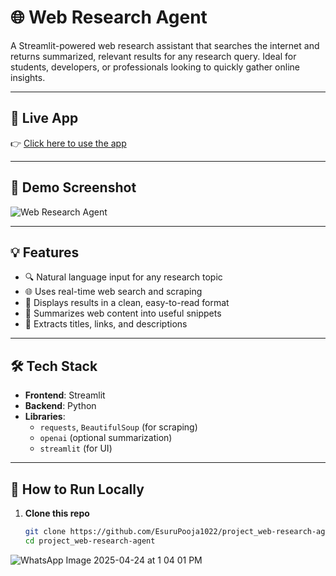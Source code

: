 # 🌐 Web Research Agent

A Streamlit-powered web research assistant that searches the internet and returns summarized, relevant results for any research query. Ideal for students, developers, or professionals looking to quickly gather online insights.

---

## 🚀 Live App

👉 [Click here to use the app](https://projectweb-research-agent-e52pfha6fqsoxezre3rrku.streamlit.app)

---

## 📸 Demo Screenshot

![Web Research Agent](https://github.com/EsuruPooja1022/project_web-research-agent/assets/YOUR_SCREENSHOT)

---

## 💡 Features

- 🔍 Natural language input for any research topic
- 🌐 Uses real-time web search and scraping
- 📄 Displays results in a clean, easy-to-read format
- 💬 Summarizes web content into useful snippets
- 📑 Extracts titles, links, and descriptions

---

## 🛠️ Tech Stack

- **Frontend**: Streamlit
- **Backend**: Python
- **Libraries**: 
  - `requests`, `BeautifulSoup` (for scraping)
  - `openai` (optional summarization)
  - `streamlit` (for UI)

---

## 🧪 How to Run Locally

1. **Clone this repo**
   ```bash
   git clone https://github.com/EsuruPooja1022/project_web-research-agent.git
   cd project_web-research-agent

![WhatsApp Image 2025-04-24 at 1 04 01 PM](https://github.com/user-attachments/assets/41b8b82b-48bb-4c13-960a-e2b9b7c91636)
